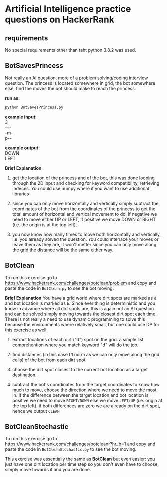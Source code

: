 # Artificial Intelligence practice questions on HackerRank

## requirements
No special requirements other than taht python 3.8.2 was used.

## BotSavesPrincess
Not really an AI question, more of a problem solving/coding interview question. The princess is located somewhere in grid, the bot somewhere else, find the moves the bot should make to reach the princess.

**run as:** 
```python 
python BotSavesPrincess.py
```

**example input:**<br>
3<br>
---<br>
-m-<br>
p--<br>

**example output:**<br>
DOWN<br>
LEFT<br>

**Brief Explanation**
1. get the location of the princess and of the bot, this was done looping through the 2D input and checking for keyword compatibility, retrieving indeces. You could use numpy where if you want to use additional libraries

2. since you can only move horizontally and vertically simply subtract the coordinates of the bot from the coordinates of the princess to get the total amount of horizontal and vertical movement to do. If negative we need to move either UP or LEFT, if positive we move DOWN or RIGHT (i.e. the origin is at the top left).

3. you now know how many times to move both horizontally and vertically, i.e. you already solved the question. You could interlace your moves or leave them as they are, it won't metter since you can only move along the grid the distance will be the same either way.

## BotClean

To run this exercise go to https://www.hackerrank.com/challenges/botclean/problem and copy and paste the code in ```BotClean.py``` to see the bot moving.

**Brief Explanation**
You have a grid world where dirt spots are marked as ```d``` and bot location is marked as ```b```. Since everithing is deterministic and you know in advance where all dirt spots are, this is again not an AI question and can be solved simply moving towards the closest dirt spot each time. There is not really a need to use dynamic programming to solve this because the environments where relatively small, but one could use DP for this exercise as well.

1. extract locations of each dirt ("d") spot on the grid. a simple list comprehention where you match keyword "d" will do the job.

2. find distances (in this case L1 norm as we can only move along the grid cells) of the bot from each dirt spot.

3. choose the dirt spot closest to the current bot location as a target destination.

4. subtract the bot's coordinates from the target coordinates to know how much to move, choose the direction where we need to move the most in. If the difference between the target location and bot location is positive we need to move ```RIGHT/DOWN``` else we move ```LEFT/UP``` (i.e. origin at the top left). if both differences are zero we are already on the dirt spot, hence we output ```CLEAN```

## BotCleanStochastic

To run this exercise go to https://www.hackerrank.com/challenges/botcleanr?hr_b=1 and copy and paste the code in ```BotCleanStochastic.py``` to see the bot moving.

This exercise was essentially the same as **BotClean** but even easier: you just have one dirt location per time step so you don't even have to choose, simply move towards it and you are done.
